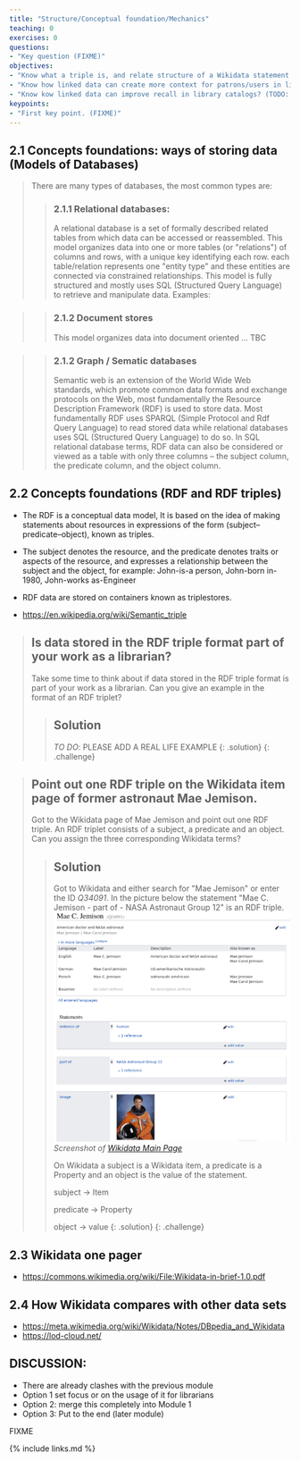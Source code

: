 ```yaml
---
title: "Structure/Conceptual foundation/Mechanics"
teaching: 0
exercises: 0
questions:
- "Key question (FIXME)"
objectives:
- "Know what a triple is, and relate structure of a Wikidata statement to traditional metadata field structure"
- "Know how linked data can create more context for patrons/users in library catalogs"
- "Know kow linked data can improve recall in library catalogs? (TODO: Check if we want to address this here)." 
keypoints:
- "First key point. (FIXME)"
---
```


## 2.1 Concepts foundations: ways of storing data (Models of Databases)
> There are many types of databases, the most common types are:
> > ### 2.1.1 Relational databases:
 > > A relational database is a set of formally described related tables from which data can be accessed or reassembled.
 > > This model organizes data into one or more tables (or "relations") of columns and rows, with a unique key identifying each row. each table/relation represents one "entity type" and these entities are connected via constrained relationships.
 > > This model is fully structured and mostly uses SQL (Structured Query Language) to retrieve and manipulate data.
 > > Examples: 
 
 > > <FIGURE>
 
> > ### 2.1.2 Document stores
> > This model organizes data into document oriented ... TBC
 
> > <FIGURE>
 
> > ### 2.1.2 Graph / Sematic databases
> > Semantic web is an extension of the World Wide Web standards, which promote common data formats and exchange protocols on the Web, most fundamentally the Resource Description Framework (RDF) is used to store data.
> > Most fundamentally RDF uses SPARQL (Simple Protocol and Rdf Query Language) to read stored data while relational databases uses SQL (Structured Query Language) to do so.
> > In SQL relational database terms, RDF data can also be considered or viewed as a table with only three columns – the subject column, the predicate column, and the object column.
 
> > <FIGURE>

## 2.2 Concepts foundations (RDF and RDF triples)

 - The RDF is a conceptual data model, It is based on the idea of making statements about resources in expressions of the form (subject–predicate–object), known as triples.
 - The subject denotes the resource, and the predicate denotes traits or aspects of the resource, and expresses a relationship between the subject and the object, for example: John-is-a person, John-born in-1980, John-works as-Engineer
 - RDF data are stored on containers known as triplestores.

- https://en.wikipedia.org/wiki/Semantic_triple

> ## Is data stored in the RDF triple format part of your work as a librarian? 
>
> Take some time to think about if data stored in the RDF triple format 
> is part of your work as a librarian. Can you give an example in the format of an RDF triplet?  
> > ## Solution
> > *TO DO*: PLEASE ADD A REAL LIFE EXAMPLE
> {: .solution}
{: .challenge}

> ## Point out one RDF triple on the Wikidata item page of former astronaut Mae Jemison. 
>
> Got to the Wikidata page of Mae Jemison and point out one RDF triple. 
> An RDF triplet consists of a subject, a predicate and an object. 
> Can you assign the three corresponding Wikidata terms?
> 
> > ## Solution
> > Got to Wikidata and either search for "Mae Jemison" or enter the ID *Q34091*. 
> > In the picture below the statement "Mae C. Jemison - part of - NASA Astronaut Group 12" is an RDF triple. 
> > ![Wikidata_Main_Page](../fig/Mae_Jemison_Wikidata.png)  
> >  *Screenshot of [Wikidata Main Page](https://www.wikidata.org/wiki/Q34091)*
> >
> > On Wikidata a subject is a Wikidata item, a predicate is a Property and an object is the value of the statement.
> >
> > subject -> Item
> >
> > predicate -> Property
> >
> > object -> value
> {: .solution}
{: .challenge}

## 2.3 Wikidata one pager
- https://commons.wikimedia.org/wiki/File:Wikidata-in-brief-1.0.pdf

## 2.4 How Wikidata compares with other data sets 

- https://meta.wikimedia.org/wiki/Wikidata/Notes/DBpedia_and_Wikidata
- https://lod-cloud.net/

## DISCUSSION: ##
* There are already clashes with the previous module
* Option 1 set focus or on the usage of it for librarians
* Option 2: merge this completely into Module 1
* Option 3: Put to the end (later module)


FIXME

{% include links.md %}
